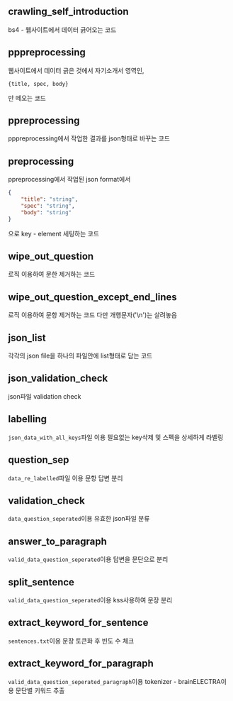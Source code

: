 ## crawling_self_introduction
bs4 - 웹사이트에서 데이터 긁어오는 코드

## pppreprocessing
웹사이트에서 데이터 긁은 것에서 자기소개서 영역인,
```
{title, spec, body}
```
만 떼오는 코드

## ppreprocessing
pppreprocessing에서 작업한 결과를 json형태로 바꾸는 코드

## preprocessing
ppreprocessing에서 작업된 json format에서
```json
{
	"title": "string",
	"spec": "string",
	"body": "string"
}
```
으로 key - element 세팅하는 코드

## wipe_out_question
로직 이용하여 문한 제거하는 코드

## wipe_out_question_except_end_lines
로직 이용하여 문항 제거하는 코드
다만 개행문자('\n')는 살려놓음
## json_list
각각의 json file을 하나의 파일안에 list형태로 담는 코드

## json_validation_check
json파일 validation check

## labelling
`json_data_with_all_keys`파일 이용
필요없는 key삭제 및 스펙을 상세하게 라벨링

## question_sep
`data_re_labelled`파일 이용
문항 답변 분리

## validation_check
`data_question_seperated`이용
유효한 json파일 분류

## answer_to_paragraph
`valid_data_question_seperated`이용
답변을 문단으로 분리

## split_sentence
`valid_data_question_seperated`이용
kss사용하여 문장 분리

## extract_keyword_for_sentence
`sentences.txt`이용
문장 토큰화 후 빈도 수 체크

## extract_keyword_for_paragraph
`valid_data_question_seperated_paragraph`이용
tokenizer - brainELECTRA이용
문단별 키워드 추출